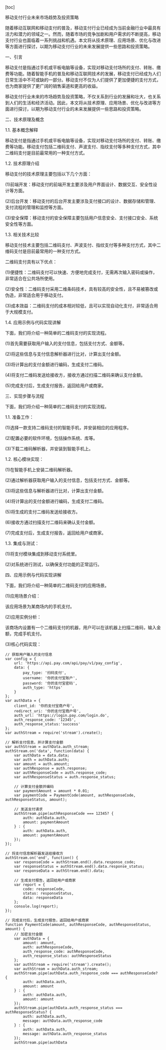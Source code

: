 
[toc]                    
                
                
移动支付行业未来市场趋势及投资策略

随着移动互联网和移动支付的普及，移动支付行业已经成为当前金融行业中最具有活力和潜力的领域之一。然而，随着市场的竞争加剧和用户需求的不断提高，移动支付行业也面临着一系列挑战和机遇。本文将从技术原理、应用场景、优化与改进等方面进行探讨，以期为移动支付行业的未来发展提供一些思路和投资策略。

一、引言

移动支付是指通过手机或平板电脑等设备，实现对移动支付场所的支付、转账、缴费等功能。随着智能手机的普及和移动互联网技术的发展，移动支付已经成为人们日常生活中不可或缺的一部分。移动支付不仅为人们提供了更加便捷的支付方式，也为商家提供了更广阔的销售渠道和更高的收益。

移动支付行业未来的市场趋势及投资策略，不仅关系到行业的发展和壮大，也关系到人们的生活和经济活动。因此，本文将从技术原理、应用场景、优化与改进等方面进行探讨，以期为移动支付行业的未来发展提供一些思路和投资策略。

二、技术原理及概念

1.1. 基本概念解释

移动支付是指通过手机或平板电脑等设备，实现对移动支付场所的支付、转账、缴费等功能。移动支付包括二维码支付、声波支付、指纹支付等多种支付方式，其中二维码支付是目前最常用的一种支付方式。

1.2. 技术原理介绍

移动支付的技术原理主要包括以下几个方面：

(1)前端开发：移动支付的前端开发主要涉及用户界面设计、数据交互、安全性设计等方面。

(2)后台开发：移动支付的后台开发主要涉及支付接口的设计、数据存储和管理、支付流程的管理和监控等方面。

(3)安全保障：移动支付的安全保障主要包括用户信息安全、支付接口安全、系统安全性等方面。

1.3. 相关技术比较

移动支付技术主要包括二维码支付、声波支付、指纹支付等多种支付方式，其中二维码支付是目前最常用的一种支付方式。

二维码支付具有以下优点：

(1)便捷性：二维码支付可以快速、方便地完成支付，无需再次输入密码或操作，非常适合在公共场所使用。

(2)安全性：二维码支付采用二维条码技术，具有较高的安全性，且不易被篡改或伪造，非常适合用于移动支付。

(3)成本效益：二维码支付的成本相对较低，且可以实现自动化支付，非常适合用于大规模支付。

1.4. 应用示例与代码实现讲解

下面，我们将介绍一种简单的二维码支付的实现流程。

(1)首先需要获取用户输入的支付信息，包括支付方式、金额等。

(2)将这些信息与支付信息解析器进行比对，计算出支付金额。

(3)将计算出的支付金额进行编码，生成支付二维码。

(4)将支付二维码发送给接收方，接收方通过扫描二维码来确认支付金额。

(5)完成支付后，生成支付报告，返回给用户或商家。

三、实现步骤与流程

下面，我们将介绍一种简单的二维码支付的实现流程。

1.1. 准备工作：

(1)选择一款支持二维码支付的智能手机，并安装相应的应用程序。

(2)配置必要的软件环境，包括操作系统、库等。

(3)下载二维码解析器，并安装到智能手机上。

1.2. 核心模块实现：

(1)在智能手机上安装二维码解析器。

(2)通过解析器获取用户输入的支付信息，包括支付方式、金额等。

(3)将这些信息与解析器进行比对，计算出支付金额。

(4)将计算出的支付金额进行编码，生成支付二维码。

(5)将生成的支付二维码发送给接收方。

(6)接收方通过扫描支付二维码来确认支付金额。

(7)完成支付后，生成支付报告，返回给用户或商家。

1.3. 集成与测试：

(1)将支付模块集成到移动支付系统里。

(2)对系统进行测试，以确保支付功能的正常运行。

四、应用示例与代码实现讲解

下面，我们将介绍一种简单的二维码支付的应用场景。

(1)应用场景介绍：

该应用场景为某商场内的手机支付。

(2)应用实例分析：

该商场内设置有一个二维码支付的机器，用户可以在该机器上扫描二维码，输入金额，完成手机支付。

(3)核心代码实现：

```
// 获取用户输入的支付信息
var config = {
    url: 'https://api.pay.com/api/pay/v1/pay_config',
    data: {
        pay_type: '扫码支付',
        username: '你的支付宝账户',
        password: '你的支付宝密码',
        auth_type: 'https'
    }
};
var authData = {
    client_id: '你的支付宝商户号',
    redirect_uri: '你的支付宝商户号',
    auth_url: 'https://login.pay.com/login.do',
    auth_response_code: '12345',
    auth_response_status:'success'
};
var authStream = require('stream').create();

// 解析支付信息，并计算支付金额
var authStream = authData.auth_stream;
authStream.on('data', function(data) {
    var authData = data.data;
    var auth = authData.auth;
    var amount = auth.amount;
    var authResponse = auth.response;
    var authResponseCode = auth.response_code;
    var authResponseStatus = auth.response_status;

    // 计算支付金额并编码
    var paymentAmount = amount * 0.01;
    var paymentCode = PaymentCode(amount, authResponseCode, authResponseStatus, amount);

    // 发送支付请求
    authStream.pipe(authResponseCode === 12345? {
        auth: authData.auth,
        amount: paymentAmount
    } : {
        auth: authData.auth,
        amount: paymentAmount
    });
});

// 将支付信息解析器发送给接收方
authStream.on('end', function() {
    var responseCode = authStream.end().data.response_code;
    var responseStatus = authStream.end().data.response_status;
    var responseData = authStream.end().data;

    // 生成支付报告，返回给用户或商家
    var report = {
        code: responseCode,
        status: responseStatus,
        data: responseData
    };
    console.log(report);
});

// 完成支付后，生成支付报告，返回给用户或商家
function PaymentCode(amount, authResponseCode, authResponseStatus, amount) {
    // 加密支付金额
    var authData = {
        amount: amount,
        auth: authResponseCode,
        auth_response_code: authResponseCode,
        auth_response_status: authResponseStatus
    };
    var authStream = require('stream').create();
    var authStream = authData.auth_stream;
    authStream.pipe(authData.auth_response_code === authResponseCode? {
        auth: authData.auth,
        amount: amount
    } : {
        auth: authData.auth,
        amount: amount
    });
    authStream.pipe(authData.auth_response_status === authResponseStatus? {
        auth: authData.auth,
        message: authData.auth_response_code
    } : {
        auth: authData.auth,
        message: authData.auth_response_status
    });
    authStream.pipe(authData

